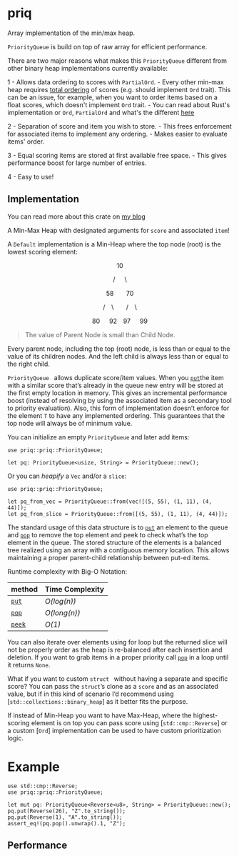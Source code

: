 # priq

Array implementation of the min/max heap.

`PriorityQueue` is build on top of raw array for efficient performance.

There are two major reasons what makes this `PriorityQueue` different from
other binary heap implementations currently available:

1 - Allows data ordering to scores with `PartialOrd`.
    - Every other min-max heap requires 
    [total ordering](https://bit.ly/3GCWvYL) of scores (e.g. should 
    implement `Ord` trait). This can be an issue, for example, when you 
    want to order items based on a float scores, which doesn't implement
    `Ord` trait.
    - You can read about Rust's implementation or `Ord`, `PartialOrd` and 
    what's the different [here](https://bit.ly/3J7NwQI)

2 - Separation of score and item you wish to store.
    - This frees enforcement for associated items to implement any ordering.
    - Makes easier to evaluate items' order.

3 - Equal scoring items are stored at first available free space.
    - This gives performance boost for large number of entries.

4 - Easy to use!

## Implementation

You can read more about this crate on [my blog](https://www.bexxmodd.com)

A Min-Max Heap with designated arguments for `score` and associated `item`!

A `Default` implementation is a Min-Heap where the top node (root) is the 
lowest scoring element:

<center><p>10<p></center>
<center><p>/&emsp;&ensp;\</p></center>
<center><p>58&emsp;&emsp;70</p></center>
<center><p>/&emsp;\&emsp;&emsp;/&emsp;\</p></center>
<center><p>80&emsp;&ensp;92&emsp;97&emsp;&ensp;99</p></center>

> The value of Parent Node is small than Child Node.

Every parent node, including the top (root) node, is less than or equal to 
the value of its children nodes. And the left child is always less than or 
equal to the right child.
                                                                             
`PriorityQueue ` allows duplicate score/item values. When you [`put`]the 
item with a similar score that’s already in the queue new entry will be 
stored at the first empty location in memory. This gives an incremental 
performance boost (instead of resolving by using the associated item as a 
secondary tool to priority evaluation). Also, this form of implementation 
doesn’t enforce for the element `T` to have any implemented ordering. This
guarantees that the top node will always be of minimum value.
                                                                             
You can initialize an empty `PriorityQueue` and later add items:
                                                                             
```
use priq::priq::PriorityQueue;
                                                                             
let pq: PriorityQueue<usize, String> = PriorityQueue::new();
```
                                                                             
Or you can _heapify_ a `Vec` and/or a `slice`:
                                                                             
```
use priq::priq::PriorityQueue;
                                                                             
let pq_from_vec = PriorityQueue::from(vec![(5, 55), (1, 11), (4, 44)]);
let pq_from_slice = PriorityQueue::from([(5, 55), (1, 11), (4, 44)]);
```

The standard usage of this data structure is to [`put`] an element to the 
queue and [`pop`] to remove the top element and peek to check what’s the 
top element in the queue. The stored structure of the elements is a balanced
tree realized using an array with a contiguous memory location. This allows
maintaining a proper parent-child relationship between put-ed items.
                                                                             
[`put`]: PriorityQueue::put
[`peek`]: PriorityQueue::peek
[`pop`]: PriorityQueue::pop
                                                                             
                                                                             
Runtime complexity with Big-O Notation:

| method    | Time Complexity |
|-----------|-----------------|
| [`put`]   | _O(log(n))_     |
| [`pop`]   | _O(long(n))_    |
| [`peek`]  | _O(1)_          |
                                                                             
You can also iterate over elements using for loop but the returned slice 
will not be properly order as the heap is re-balanced after each insertion 
and deletion. If you want to grab items in a proper priority call [`pop`] 
in a loop until it returns `None`.
                                                                             
What if you want to custom `struct ` without having a separate and 
specific score? You can pass the `struct`’s clone as a `score` and as an 
associated value, but if in this kind of scenario I’d recommend using
[`std::collections::binary_heap`] as it better fits the purpose.
                                                                             
If instead of Min-Heap you want to have Max-Heap, where the highest-scoring 
element is on top you can pass score using [`std::cmp::Reverse`] or a custom
[`Ord`] implementation can be used to have custom prioritization logic.
                                                                             
# Example
                                                                             
```
use std::cmp::Reverse;
use priq::priq::PriorityQueue;
                                                                             
let mut pq: PriorityQueue<Reverse<u8>, String> = PriorityQueue::new();
pq.put(Reverse(26), "Z".to_string());
pq.put(Reverse(1), "A".to_string());
assert_eq!(pq.pop().unwrap().1, "Z");
```

## Performance
